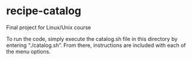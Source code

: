 # recipe-catalog
Final project for Linux/Unix course

To run the code, simply execute the catalog.sh file in this directory by entering “./catalog.sh”. From there, instructions are included with each of the menu options.
